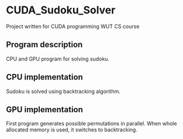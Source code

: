 # CUDA_Sudoku_Solver
Project written for CUDA programming WUT CS course
## Program description

CPU and GPU program for solving sudoku. 

## CPU implementation

Sudoku is solved using backtracking algorithm.

## GPU implementation

First program generates possible permutations in parallel. When whole allocated memory is used, it switches to backtracking.

